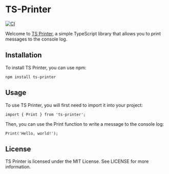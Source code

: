 # TS-Printer

[![CI](https://github.com/pekerleke00/ts-printer/actions/workflows/main.yml/badge.svg)](https://github.com/pekerleke00/ts-printer/actions/workflows/main.yml)

Welcome to [TS Printer](https://www.npmjs.com/package/ts-printer), a simple TypeScript library that allows you to print messages to the console log.

## Installation
To install TS Printer, you can use npm:

```
npm install ts-printer
```

## Usage
To use TS Printer, you will first need to import it into your project:

```
import { Print } from 'ts-printer';
```
Then, you can use the Print function to write a message to the console log:

```
Print('Hello, world!');
```

## License
TS Printer is licensed under the MIT License. See LICENSE for more information.
